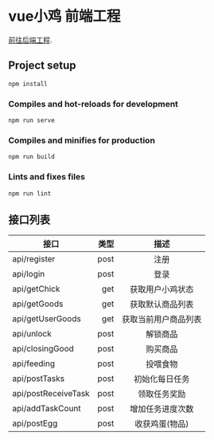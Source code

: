# vue小鸡 前端工程
[前往后端工程](https://github.com/Moonlightg/vueChickServer).

## Project setup
```
npm install
```

### Compiles and hot-reloads for development
```
npm run serve
```

### Compiles and minifies for production
```
npm run build
```

### Lints and fixes files
```
npm run lint
```

## 接口列表
| 接口        | 类型    | 描述    |
| --------   | ----: | :----:  |
| api/register|post|注册|
| api/login   |post|登录|
| api/getChick   |get|获取用户小鸡状态|
| api/getGoods   |get|获取默认商品列表|
| api/getUserGoods|get|获取当前用户商品列表|
| api/unlock|post|解锁商品|
| api/closingGood|post|购买商品|
| api/feeding|post|投喂食物|
| api/postTasks|post|初始化每日任务|
| api/postReceiveTask|post|领取任务奖励|
| api/addTaskCount|post|增加任务进度次数|
| api/postEgg|post|收获鸡蛋(物品)|
